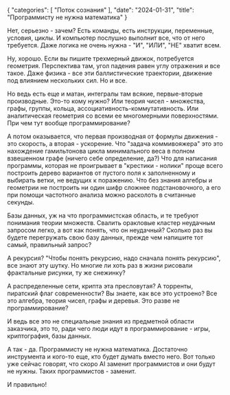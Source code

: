 {
   "categories": [
      "Поток сознания"
   ],
   "date": "2024-01-31",
   "title": "Программисту не нужна математика"
}

Нет, серьезно - зачем? Есть команды, есть инструкции, переменные, условия, циклы. И компьютер послушно выполнит все, что от него требуется. Даже логика не очень нужна - "И", "ИЛИ", "НЕ" хватит всем.

Ну, хорошо. Если вы пишите трехмерный движок, потребуется геометрия. Перспектива там, угол падения равен углу отражения и все такое. Даже физика - все эти баллистические траектории, движение под влиянием нескольких сил. Но и все.

Но ведь есть еще и матан, интегралы там всякие, первые-вторые производные. Это-то кому нужно? Или теория чисел - множества, графы, группы, кольца, ассоциативность-коммутативность. Или аналитическая геометрия со всеми ее многомерными поверхностями. При чем тут вообще программирование?

А потом оказывается, что первая производная от формулы движения - это скорость, а вторая - ускорение. Что "задача коммивояжера" это это нахождение гамильтонова цикла минимального веса в полном взвешенном графе (ничего себе определение, да?) Что для написания программы, которая не проигрывает в "крестики - нолики" проще всего построить дерево вариантов от пустого поля к заполненному и выбирать ветки, не ведущих к поражению. Что без знания алгебры и геометрии не построить ни один шифр сложнее подстановочного, а его при помощи частотного анализа можно расколоть в считанные секунды.

Базы данных, уж на что программистская область, и те требуют понимания теории множеств. Свалить оракловые кластер неудачным запросом легко, а вот как понять, что он неудачный? Сколько раз вы будете перегружать свою базу данных, прежде чем напишите тот самый, правильный запрос?

А рекурсия? "Чтобы понять рекурсию, надо сначала понять рекурсию", все знают эту шутку. Но многие ли хоть раз в жизни рисовали фрактальные рисунки, ту же снежинку?

А распределенные сети, крипта эта пресловутая? А торренты, пиратский флаг современности? Вы знаете, как все это устроено? Все это алгебра, теория чисел, графы и деревья. Это разве не программирование?

И ведь все это не специальные знания из предметной области заказчика, это то, ради чего люди идут в программирование - игры, криптография, базы данных.

А так - да. Программисту не нужна математика. Достаточно инструмента и кого-то еще, кто будет думать вместо него. Вот только уже сейчас говорят, что скоро AI заменит программистов и они будут не нужны. Таких программистов - заменит.

И правильно!
